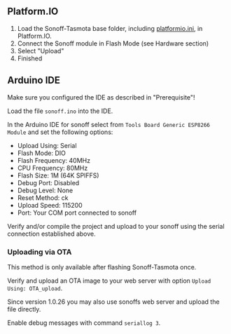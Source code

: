 ## Platform.IO

1. Load the Sonoff-Tasmota base folder, including [platformio.ini](https://github.com/arendst/Sonoff-Tasmota/blob/master/platformio.ini), in Platform.IO.
2. Connect the Sonoff module in Flash Mode (see Hardware section)
2. Select "Upload"
3. Finished

## Arduino IDE

Make sure you configured the IDE as described in "Prerequisite"!

Load the file `sonoff.ino` into the IDE.

In the Arduino IDE for sonoff select from `Tools Board Generic ESP8266 Module` and set the following options:

- Upload Using: Serial
- Flash Mode: DIO
- Flash Frequency: 40MHz
- CPU Frequency: 80MHz
- Flash Size: 1M (64K SPIFFS)
- Debug Port: Disabled
- Debug Level: None
- Reset Method: ck
- Upload Speed: 115200
- Port: Your COM port connected to sonoff

Verify and/or compile the project and upload to your sonoff using the serial connection established above.

### Uploading via OTA

This method is only available after flashing Sonoff-Tasmota once.

Verify and upload an OTA image to your web server with option `Upload Using: OTA_upload`.

Since version 1.0.26 you may also use sonoffs web server and upload the file directly.

Enable debug messages with command `seriallog 3`.